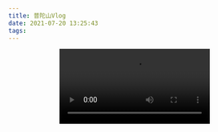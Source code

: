 ```yaml
---
title: 普陀山Vlog
date: 2021-07-20 13:25:43
tags:
---
```


<!-- more -->

<video src="/video/install_win_os.mp4" controls="controls" style="max-width: 100%; display: block; margin-left: auto; margin-right: auto;">
your browser does not support the video tag
</video>